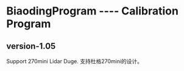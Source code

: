 # BiaodingProgram  ---- Calibration Program
## version-1.05

Support 270mini Lidar Duge.
支持杜格270mini的设计。
